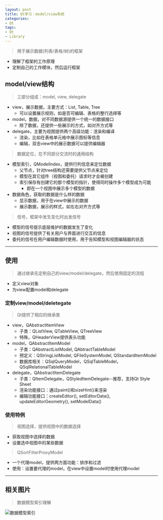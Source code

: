 ```yaml
---
layout: post
title: Qt学习：model/view系统
categories:
- Qt
tags:
- Qt
- Library
---
```


> 用于展示数据(列表/表格/树)的框架

- 理解了框架的工作原理
- 定制自己的工作模块，然后运行框架

## model/view结构
> 三部分组成：model, view, delegate

- view，展示数据，主要方式：List, Table, Tree
	- 可以设置展示规则，如是否可编辑、表格的整行选择等
- model，数据，对不同数据源提供一个统一的数据接口
	- 除了数据，还提供一些展示的方式，如对齐方式等
- delegate，主要为视图提供两个高级功能：渲染和编译
	- 渲染，比如在表格单元格中展示图标等信息
	- 编辑，双击view中的展示数据可以提供编辑器

> 数据定位，在不同部分交流时的通用结构

- 模型索引，QModelIndex，提供行列信息来定位数据
	- 父节点，针对tree结构还需要提供父节点来定位
	- 模型在其它组件（视图和委托）请求时才会被创建
	- 索引保存有创建它的那个模型的指针，使得同时操作多个模型成为可能
		- 即在一个视图中展示多个模型的数据
- 数据角色，获取的数据是什么样的数据
	- 显示数据，用于在view中展示的数据
	- 展示数据，展示的样式，如左右对齐方式等

> 信号，框架中发生变化时出发信号

- 模型的信号提示底层维护的数据发生了变化
- 视图的信号提供了有关用户与界面进行交互的信息
- 委托的信号在用户编辑数据时使用，用于告知模型和视图编辑器的状态


---
## 使用
> 通过继承先定制自己的view/model/delegate，然后使用固定的流程

- 定义view对象
- 为view配置model和delegate

### 定制view/model/deletegate
> Qt提供了相应的继承类

- view，QAbstractItemView
	- 子类：QListView, QTableView, QTreeView
	- 特殊，QHeaderView提供表头功能
- model，QAbstractItemModel
	- 子类：QAbstractListModel, QAbtractTableModel
	- 预定义：QStringListModel, QFileSystemModel, QStandardItemModel
	- 数据库相关：QSqlQueryModel，QSqlTableModel，QSqlRelationalTableModel
- delegate，QAbstractItemDelegate
	- 子类：QItemDelegate，QStyledItemDelegate--推荐，支持Qt Style Sheet
	- 渲染功能接口：通过paint()和sizeHint()来渲染
	- 编辑功能接口：createEditor(), setEditorData(), updateEditorGeometry(), setModelData()


### 使用特例
> 视图选择，提供视图中的数据选择

- 获取视图中选择的数据
- 设置选中视图中的某些数据

> QSortFilterProxyModel

- 一个代理model，提供两方面功能：排序和过滤
- 使用：设置要代理的model，在view中设置model时使用代理model

---
## 相关图片
> 数据模型索引理解

![数据模型索引](https://raw.githubusercontent.com/yangdw/yangdw.github.io/master/_images/qt-series/model_view_2.png "数据模型索引")